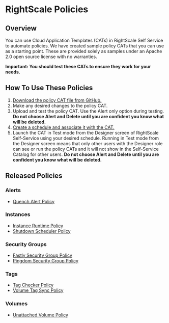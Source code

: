 # RightScale Policies

## Overview

You can use Cloud Application Templates (CATs) in RightScale Self Service to automate policies. We have created sample policy CATs that you can use as a starting point. These are provided solely as samples under an Apache 2.0 open source license with no warranties.

**Important: You should test these CATs to ensure they work for your needs.**

## How To Use These Policies

1. [Download the policy CAT file from GitHub.](https://github.com/rightscale/policy-cats)
1. Make any desired changes to the policy CAT.
3. Upload and test the policy CAT. Use the Alert only option during testing. **Do not choose Alert and Delete until you are confident you know what will be deleted.**
4. [Create a schedule and associate it with the CAT.](http://docs.rightscale.com/ss/guides/ss_creating_schedules.html)
5. Launch the CAT in Test mode from the Designer screen of RightScale Self-Service using your desired schedule. Running in Test mode from the Designer screen means that only other users with the Designer role can see or run the policy CATs and it will not show in the Self-Service Catalog for other users. **Do not choose Alert and Delete until you are confident you know what will be deleted.**

## Released Policies

### Alerts
 * [Quench Alert Policy](alerts/quench_alert_policy) 

### Instances
 * [Instance Runtime Policy](instances/instance_runtime_policy)
 * [Shutdown Scheduler Policy](instances/shutdown_scheduler)

### Security Groups
 * [Fastly Security Group Policy](security_groups/fastly_security_group_policy)
 * [Pingdom Security Group Policy](security_groups/pingdom_security_group_policy)

### Tags
 * [Tag Checker Policy](tags/tag_checker_policy)
 * [Volume Tag Sync Policy](tags/volume_tag_sync_policy)

### Volumes
 * [Unattached Volume Policy](volumes/unattached_volume_policy)
